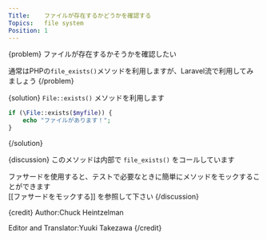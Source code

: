 ```yaml
---
Title:    ファイルが存在するかどうかを確認する
Topics:   file system
Position: 1
---
```


{problem}
ファイルが存在するかそうかを確認したい

通常はPHPの`file_exists()`メソッドを利用しますが、Laravel流で利用してみましょう
{/problem}

{solution}
`File::exists()` メソッドを利用します

```php
if (\File::exists($myfile)) {
    echo "ファイルがあります！";
}
```
{/solution}

{discussion}
このメソッドは内部で `file_exists()` をコールしています

ファサードを使用すると、テストで必要なときに簡単にメソッドをモックすることができます  
[[ファサードをモックする]] を参照して下さい
{/discussion}

{credit}
Author:Chuck Heintzelman

Editor and Translator:Yuuki Takezawa
{/credit}
